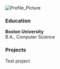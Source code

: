 <img src="/assets/images/Profile_Picture.png" alt="Profile_Picture"/>

### Education
**Boston University**  
B.A., Computer Science

### Projects

Test project

